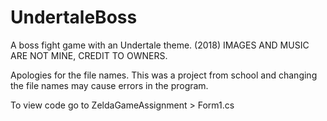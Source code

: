 # UndertaleBoss
A boss fight game with an Undertale theme. (2018) IMAGES AND MUSIC ARE NOT MINE, CREDIT TO OWNERS.

Apologies for the file names. This was a project from school and changing the file names may cause errors in the program.

To view code go to ZeldaGameAssignment > Form1.cs
